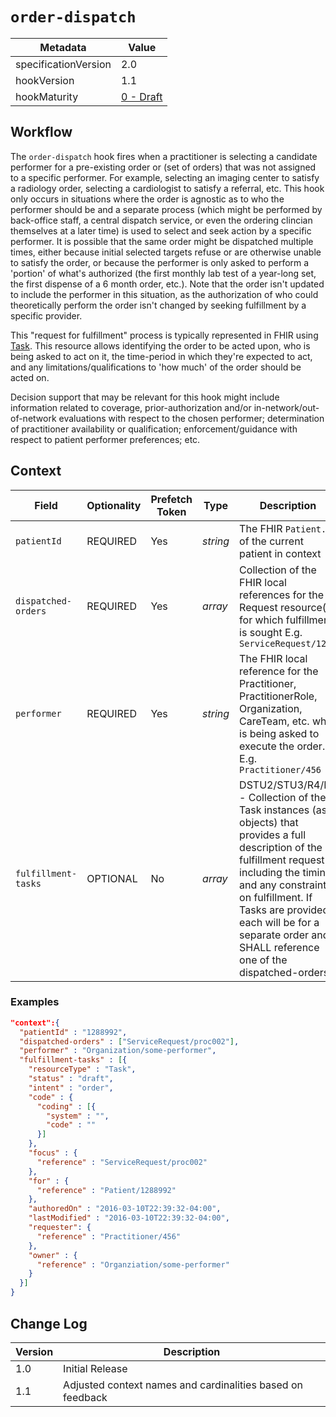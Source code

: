 # `order-dispatch`

| Metadata | Value
| ---- | ----
| specificationVersion | 2.0
| hookVersion | 1.1
| hookMaturity | [0 - Draft](../../specification/current/#hook-maturity-model)

## Workflow

The `order-dispatch` hook fires when a practitioner is selecting a candidate performer for a pre-existing order or (set of orders) that was not assigned to a specific performer.  For example, selecting an imaging center to satisfy a radiology order, selecting a cardiologist to satisfy a referral, etc.  This hook only occurs in situations where the order is agnostic as to who the performer should be and a separate process (which might be performed by back-office staff, a central dispatch service, or even the ordering clincian themselves at a later time) is used to select and seek action by a specific performer.  It is possible that the same order might be dispatched multiple times, either because initial selected targets refuse or are otherwise unable to satisfy the order, or because the performer is only asked to perform a 'portion' of what's authorized (the first monthly lab test of a year-long set, the first dispense of a 6 month order, etc.).  Note that the order isn't updated to include the performer in this situation, as the authorization of who could theoretically perform the order isn't changed by seeking fulfillment by a specific provider.

This "request for fulfillment" process is typically represented in FHIR using [Task](http://hl7.org/fhir/task.html).  This resource allows identifying the order to be acted upon, who is being asked to act on it, the time-period in which they're expected to act, and any limitations/qualifications to 'how much' of the order should be acted on.

Decision support that may be relevant for this hook might include information related to coverage, prior-authorization and/or in-network/out-of-network evaluations with respect to the chosen performer; determination of practitioner availability or qualification; enforcement/guidance with respect to patient performer preferences; etc.

## Context

Field | Optionality | Prefetch Token | Type | Description
----- | -------- | ---- | ---- | ----
`patientId` | REQUIRED | Yes | *string* |  The FHIR `Patient.id` of the current patient in context
`dispatched-orders` | REQUIRED | Yes | *array* |  Collection of the FHIR local references for the Request resource(s) for which fulfillment is sought  E.g. `ServiceRequest/123`
`performer` | REQUIRED | Yes | *string* |  The FHIR local reference for the Practitioner, PractitionerRole, Organization, CareTeam, etc. who is being asked to execute the order.  E.g. `Practitioner/456`
`fulfillment-tasks` | OPTIONAL | No | *array* | DSTU2/STU3/R4/R5 - Collection of the Task instances (as objects) that provides a full description of the fulfillment request - including the timing and any constraints on fulfillment.  If Tasks are provided, each will be for a separate order and SHALL reference one of the dispatched-orders.

### Examples

```json
"context":{
  "patientId" : "1288992",
  "dispatched-orders" : ["ServiceRequest/proc002"],
  "performer" : "Organization/some-performer",
  "fulfillment-tasks" : [{
    "resourceType" : "Task",
    "status" : "draft",
    "intent" : "order",
    "code" : {
      "coding" : [{
        "system" : "",
        "code" : ""
      }]
    },
    "focus" : {
      "reference" : "ServiceRequest/proc002"
    },
    "for" : {
      "reference" : "Patient/1288992"
    },
    "authoredOn" : "2016-03-10T22:39:32-04:00",
    "lastModified" : "2016-03-10T22:39:32-04:00",
    "requester": {
      "reference" : "Practitioner/456"
    },
    "owner" : {
      "reference" : "Organziation/some-performer"
    }
  }]
}
```

## Change Log

Version | Description
---- | ----
1.0 | Initial Release
1.1 | Adjusted context names and cardinalities based on feedback
